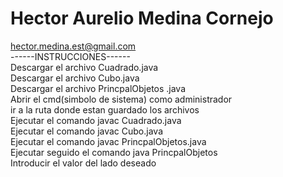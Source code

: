 # Hector Aurelio Medina Cornejo
hector.medina.est@gmail.com<br/>
------INSTRUCCIONES------<br/>
Descargar el archivo Cuadrado.java<br/>
Descargar el archivo Cubo.java<br/>
Descargar el archivo PrincpalObjetos .java<br/>
Abrir el cmd(simbolo de sistema) como administrador<br/>
ir a la ruta donde estan guardado los archivos<br/>
Ejecutar el comando javac Cuadrado.java<br/>
Ejecutar el comando javac Cubo.java<br/>
Ejecutar el comando javac PrincpalObjetos.java<br/>
Ejecutar seguido el comando java PrincpalObjetos<br/>
Introducir el valor del lado deseado

